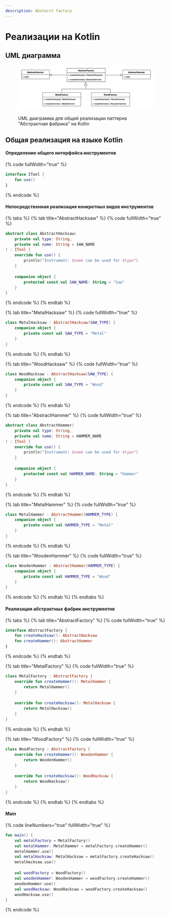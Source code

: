 ```yaml
---
description: Abstarct factory
---
```


# Реализации на Kotlin

## UML диаграмма

<figure><img src="../../../.gitbook/assets/abstract-fabric.png" alt=""><figcaption><p>UML диаграмма для общей реализации паттерна "Абстрактная фабрика" на Kotlin</p></figcaption></figure>

## Общая реализация на языке Kotlin

#### Определение общего интерфейса инструментов

{% code fullWidth="true" %}
```kotlin
interface ITool {
    fun use()
}
```
{% endcode %}

#### Непосредственная реализация конкретных видов инструментов

{% tabs %}
{% tab title="AbstractHacksaw" %}
{% code fullWidth="true" %}
```kotlin
abstract class AbstractHacksaw(
    private val type: String,
    private val name: String = SAW_NAME
) : ITool {
    override fun use() {
        println("Instrument: $name can be used for $type")
    }

    companion object {
        protected const val SAW_NAME: String = "Saw"
    }
}
```
{% endcode %}
{% endtab %}

{% tab title="MetalHacksaw" %}
{% code fullWidth="true" %}
```kotlin
class MetalHacksaw : AbstractHacksaw(SAW_TYPE) {
    companion object {
        private const val SAW_TYPE = "Metal"
    }
}
```
{% endcode %}
{% endtab %}

{% tab title="WoodHacksaw" %}
{% code fullWidth="true" %}
```kotlin
class WoodHacksaw : AbstractHacksaw(SAW_TYPE) {
    companion object {
        private const val SAW_TYPE = "Wood"
    }
}
```
{% endcode %}
{% endtab %}

{% tab title="AbstractHammer" %}
{% code fullWidth="true" %}
```kotlin
abstract class AbstractHammer(
    private val type: String,
    private val name: String = HAMMER_NAME
) : ITool {
    override fun use() {
        println("Instrument: $name can be used for $type")
    }

    companion object {
        protected const val HAMMER_NAME: String = "Hammer"
    }
}
```
{% endcode %}
{% endtab %}

{% tab title="MetalHammer" %}
{% code fullWidth="true" %}
```kotlin
class MetalHammer : AbstractHammer(HAMMER_TYPE) {
    companion object {
        private const val HAMMER_TYPE = "Metal"
    }
}
```
{% endcode %}
{% endtab %}

{% tab title="WoodenHammer" %}
{% code fullWidth="true" %}
```kotlin
class WoodenHammer : AbstractHammer(HAMMER_TYPE) {
    companion object {
        private const val HAMMER_TYPE = "Wood"
    }
}
```
{% endcode %}
{% endtab %}
{% endtabs %}

#### Реализация абстрактных фабрик инструментов

{% tabs %}
{% tab title="AbstractFactory" %}
{% code fullWidth="true" %}
```kotlin
interface AbstractFactory {
    fun createHacksaw(): AbstractHacksaw
    fun createHammer(): AbstractHammer
}
```
{% endcode %}
{% endtab %}

{% tab title="MetalFactory" %}
{% code fullWidth="true" %}
```kotlin
class MetalFactory : AbstractFactory {
    override fun createHammer(): MetalHammer {
        return MetalHammer()
    }

    override fun createHacksaw(): MetalHacksaw {
        return MetalHacksaw()
    }
}
```
{% endcode %}
{% endtab %}

{% tab title="WoodFactory" %}
{% code fullWidth="true" %}
```kotlin
class WoodFactory : AbstractFactory {
    override fun createHammer(): WoodenHammer {
        return WoodenHammer()
    }

    override fun createHacksaw(): WoodHacksaw {
        return WoodHacksaw()
    }
}
```
{% endcode %}
{% endtab %}
{% endtabs %}

#### Main

{% code lineNumbers="true" fullWidth="true" %}
```kotlin
fun main() {
    val metalFactory = MetalFactory()
    val metalHammer: MetalHammer = metalFactory.createHammer()
    metalHammer.use()
    val metalHacksaw: MetalHacksaw = metalFactory.createHacksaw()
    metalHacksaw.use()

    val woodFactory = WoodFactory()
    val woodenHammer: WoodenHammer = woodFactory.createHammer()
    woodenHammer.use()
    val woodHacksaw: WoodHacksaw = woodFactory.createHacksaw()
    woodHacksaw.use()
}
```
{% endcode %}
